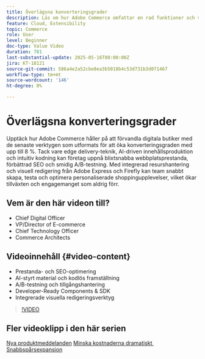 ```yaml
---
title: Överlägsna konverteringsgrader
description: Läs om hur Adobe Commerce omfattar en rad funktioner och verktyg som har utformats för att förbättra e-handelsprestanda.
feature: Cloud, Extensibility
topic: Commerce
role: User
level: Beginner
doc-type: Value Video
duration: 781
last-substantial-update: 2025-05-16T00:00:00Z
jira: KT-18121
source-git-commit: 586a4e2a52cbe8ea3b5018b4c53d731b3d071467
workflow-type: tm+mt
source-wordcount: '146'
ht-degree: 0%

---
```



# Överlägsna konverteringsgrader

Upptäck hur Adobe Commerce håller på att förvandla digitala butiker med de senaste verktygen som utformats för att öka konverteringsgraden med upp till 8 %. Tack vare edge delivery-teknik, AI-driven innehållsproduktion och intuitiv kodning kan företag uppnå blixtsnabba webbplatsprestanda, förbättrad SEO och smidig A/B-testning. Med integrerad resurshantering och visuell redigering från Adobe Express och Firefly kan team snabbt skapa, testa och optimera personaliserade shoppingupplevelser, vilket ökar tillväxten och engagemanget som aldrig förr.

## Vem är den här videon till?

* Chief Digital Officer
* VP/Director of E-commerce
* Chief Technology Officer
* Commerce Architects

## Videoinnehåll {#video-content}

* Prestanda- och SEO-optimering
* AI-styrt material och kodlös framställning
* A/B-testning och tillgångshantering
* Developer-Ready Components &amp; SDK
* Integrerade visuella redigeringsverktyg

>[!VIDEO](https://video.tv.adobe.com/v/3458517/?learn=on&enablevpops)

## Fler videoklipp i den här serien

[Nya produktmeddelanden](./new-product-announcements.md)
[Minska kostnaderna dramatiskt &#x200B;](./drastically-cut-costs.md)
[Snabbspårsexpansion](fast-track-expansion.md)
